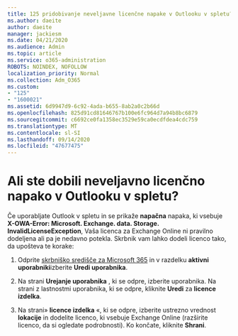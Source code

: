 ```yaml
---
title: 125 pridobivanje neveljavne licenčne napake v Outlooku v spletu?
ms.author: daeite
author: daeite
manager: jackiesm
ms.date: 04/21/2020
ms.audience: Admin
ms.topic: article
ms.service: o365-administration
ROBOTS: NOINDEX, NOFOLLOW
localization_priority: Normal
ms.collection: Adm_O365
ms.custom:
- "125"
- "1600021"
ms.assetid: 6d9947d9-6c92-4ada-b655-8ab2a0c2b66d
ms.openlocfilehash: 825d91cd81646767b100e6fc964d7a94b8bc6879
ms.sourcegitcommit: c6692ce0fa1358ec3529e59ca0ecdfdea4cdc759
ms.translationtype: MT
ms.contentlocale: sl-SI
ms.lasthandoff: 09/14/2020
ms.locfileid: "47677475"
---
```

# <a name="getting-an-invalid-license-error-in-outlook-on-the-web"></a>Ali ste dobili neveljavno licenčno napako v Outlooku v spletu?

Če uporabljate Outlook v spletu in se prikaže **napačna** napaka, ki vsebuje **X-OWA-Error: Microsoft. Exchange. data. Storage. InvalidLicenseException**, Vaša licenca za Exchange Online ni pravilno dodeljena ali pa je nedavno potekla. Skrbnik vam lahko dodeli licenco tako, da upošteva te korake:
  
1. Odprite [skrbniško središče za Microsoft 365](https://portal.office.com/adminportal/home#/homepage) in v razdelku **aktivni uporabniki**izberite **Uredi uporabnika**.

2. Na strani **Urejanje uporabnika** , ki se odpre, izberite uporabnika. Na strani z lastnostmi uporabnika, ki se odpre, kliknite **Uredi** za **licence izdelka**.

3. Na strani» **licence izdelka** «, ki se odpre, izberite ustrezno vrednost **lokacije** in dodelite licenco, ki vsebuje Exchange Online (razširite licenco, da si ogledate podrobnosti). Ko končate, kliknite **Shrani**.

